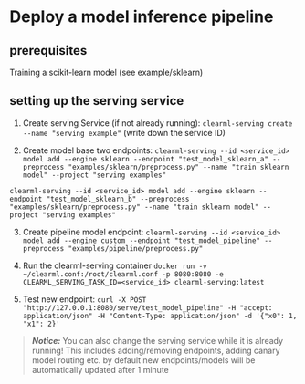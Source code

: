 # Deploy a model inference pipeline 

## prerequisites 

Training a scikit-learn model (see example/sklearn) 

## setting up the serving service

1. Create serving Service (if not already running): 
`clearml-serving create --name "serving example"` (write down the service ID)

2. Create model base two endpoints: 
`clearml-serving --id <service_id> model add --engine sklearn --endpoint "test_model_sklearn_a" --preprocess "examples/sklearn/preprocess.py" --name "train sklearn model" --project "serving examples"`

`clearml-serving --id <service_id> model add --engine sklearn --endpoint "test_model_sklearn_b" --preprocess "examples/sklearn/preprocess.py" --name "train sklearn model" --project "serving examples"`

3. Create pipeline model endpoint: 
`clearml-serving --id <service_id> model add --engine custom --endpoint "test_model_pipeline" --preprocess "examples/pipeline/preprocess.py"`

4. Run the clearml-serving container `docker run -v ~/clearml.conf:/root/clearml.conf -p 8080:8080 -e CLEARML_SERVING_TASK_ID=<service_id> clearml-serving:latest`

5. Test new endpoint: `curl -X POST "http://127.0.0.1:8080/serve/test_model_pipeline" -H "accept: application/json" -H "Content-Type: application/json" -d '{"x0": 1, "x1": 2}'`


> **_Notice:_**  You can also change the serving service while it is already running!
This includes adding/removing endpoints, adding canary model routing etc.
by default new endpoints/models will be automatically updated after 1 minute
